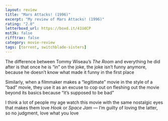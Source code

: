 ```yaml
---
layout: review
title: "Mars Attacks! (1996)"
excerpt: "My review of Mars Attacks! (1996)"
rating: "2.0"
letterboxd_url: https://boxd.it/41UdCP
mst3k: false
rifftrax: false
category: movie-review
tags: [torrent, switchblade-sisters]
---
```


The difference between Tommy Wiseau’s <i>The Room</i> and everything he did after is that once he is “in” on the joke, the joke isn’t funny anymore, because he doesn’t know what made it funny in the first place

Similarly, when a filmmaker makes a “legitimate” movie in the style of a “bad” movie, they use it as an excuse to cop out on fleshing out the movie beyond its basics because “it’s supposed to be bad”

I think a lot of people my age watch this movie with the same nostalgic eyes that makes them love <i>Hook</i> or <i>Space Jam</i> — I’m guilty of loving the latter, so no judgment, love what you love
